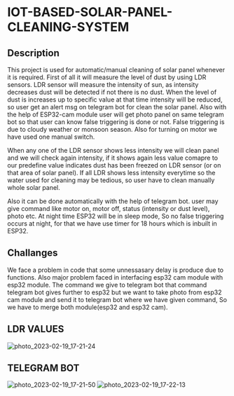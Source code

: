 # IOT-BASED-SOLAR-PANEL-CLEANING-SYSTEM

## Description
  This project is used for automatic/manual cleaning of solar panel whenever it is required. First of all it will measure the level of dust by using LDR sensors. LDR sensor will measure the intensity of sun, as intensity decreases dust will be detected if not there is no dust. When the level of dust is increases up to specific value at that time intensity will be reduced, so user get an alert msg on telegram bot for clean the solar panel. Also with the help of ESP32-cam module user will get photo panel on same telegram bot so that user can know false triggering is done or not. False triggering is due to cloudy weather or monsoon season. Also for turning on motor we have used one manual switch. 

  When any one of the LDR sensor shows less intensity we will clean panel and we will check again intensity, if it shows again less value comapre to our predefine value indicates dust has been freezed on LDR sensor (or on that area of solar panel). If all LDR shows less intensity everytime so the water used for cleaning may be tedious, so user have to clean manually whole solar panel.
  
  Also it can be done automatically with the help of telegram bot. user may give command like motor on, motor off, status (intensity or dust level), photo etc. At night time ESP32 will be in sleep mode, So no false triggering occurs at night, for that we have use timer for 18 hours which is inbuilt in ESP32.

## Challanges
We face a problem in code that some unnessasary delay is produce due to functions. Also major problem faced in interfacing esp32 cam module with esp32 module. The command we give to telegram bot that command telegram bot gives further to esp32 but we want to take photo from esp32 cam module and send it to telegram bot where we have given command, So we have to merge both module(esp32 and esp32 cam).

## LDR VALUES

![photo_2023-02-19_17-21-24](https://user-images.githubusercontent.com/124424323/219948760-fcdbcc3f-a10b-4946-b051-f4c090cd6b64.jpg)

## TELEGRAM BOT

![photo_2023-02-19_17-21-50](https://user-images.githubusercontent.com/124424323/219948796-d4e78e13-d648-49cc-b952-a721a7abd394.jpg)
![photo_2023-02-19_17-22-13](https://user-images.githubusercontent.com/124424323/219951736-8d4647aa-7569-4423-bbf6-25e05becc555.jpg)

